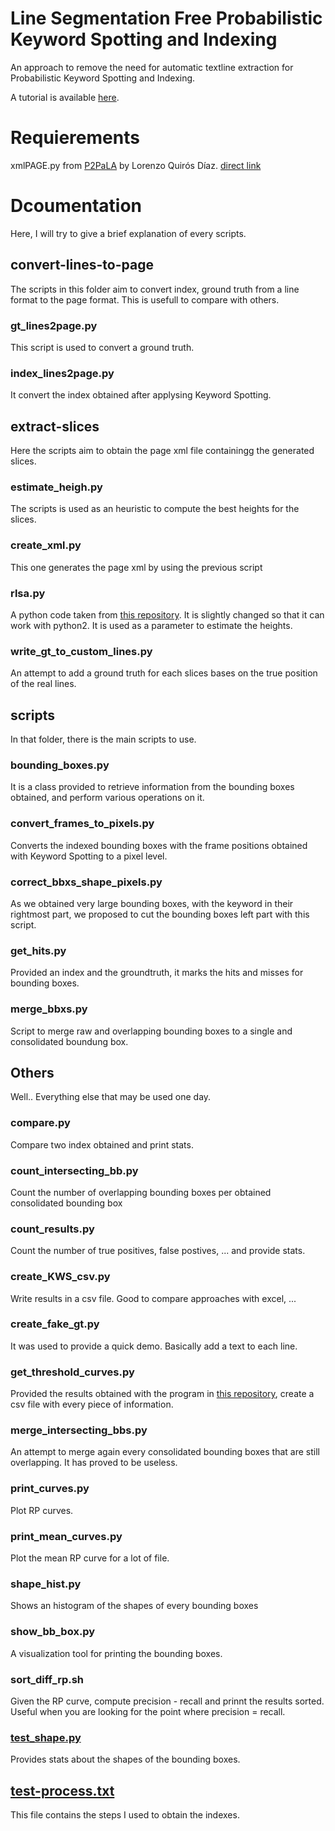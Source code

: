 # Line Segmentation Free Probabilistic Keyword Spotting and Indexing

An approach to remove the need for automatic textline extraction for Probabilistic Keyword Spotting and Indexing.

A tutorial is available [here](https://github.com/kbarrere/LSF-PKWSI/tree/refactor/tutorial#tutorial).

# Requierements

xmlPAGE.py from [P2PaLA](https://github.com/lquirosd/P2PaLA) by Lorenzo Quirós Díaz.
[direct link](https://github.com/lquirosd/P2PaLA/blob/master/page_xml/xmlPAGE.py)

# Dcoumentation

Here, I will try to give a brief explanation of every scripts.

## convert-lines-to-page

The scripts in this folder aim to convert index, ground truth from a line format to the page format.
This is usefull to compare with others.

### gt_lines2page.py

This script is used to convert a ground truth.

### index_lines2page.py

It convert the index obtained after applysing Keyword Spotting.

## extract-slices

Here the scripts aim to obtain the page xml file containingg the generated slices.

### estimate_heigh.py

The scripts is used as an heuristic to compute the best heights for the slices.

### create_xml.py

This one generates the page xml by using the previous script

### rlsa.py

A python code taken from [this repository](https://github.com/Vasistareddy/python-rlsa). It is slightly changed so that it can work with python2. It is used as a parameter to estimate the heights.

### write_gt_to_custom_lines.py

An attempt to add a ground truth for each slices bases on the true position of the real lines.

## scripts

In that folder, there is the main scripts to use.

### bounding_boxes.py

It is a class provided to retrieve information from the bounding boxes obtained, and perform various operations on it.

### convert_frames_to_pixels.py

Converts the indexed bounding boxes with the frame positions obtained with Keyword Spotting to a pixel level.

### correct_bbxs_shape_pixels.py

As we obtained very large bounding boxes, with the keyword in their rightmost part, we proposed to cut the bounding boxes left part with this script.

### get_hits.py

Provided an index and the groundtruth, it marks the hits and misses for bounding boxes.

### merge_bbxs.py

Script to merge raw and overlapping bounding boxes to a single and consolidated boundung box.

## Others

Well.. Everything else that may be used one day.

### compare.py

Compare two index obtained and print stats.

### count_intersecting_bb.py

Count the number of overlapping bounding boxes per obtained consolidated bounding box

### count_results.py

Count the number of true positives, false postives, ... and provide stats.

### create_KWS_csv.py

Write results in a csv file. Good to compare approaches with excel, ...

### create_fake_gt.py

It was used to provide a quick demo. Basically add a text to each line.

### get_threshold_curves.py

Provided the results obtained with the program in [this repository](https://github.com/PRHLT/KwsEvalTool.git), create a csv file with every piece of information.

### merge_intersecting_bbs.py

An attempt to merge again every consolidated bounding boxes that are still overlapping. It has proved to be useless.

### print_curves.py 

Plot RP curves.

### print_mean_curves.py

Plot the mean RP curve for a lot of file.

### shape_hist.py

Shows an histogram of the shapes of every bounding boxes

### show_bb_box.py

A visualization tool for printing the bounding boxes.

### sort_diff_rp.sh

Given the RP curve, compute precision - recall and prinnt the results sorted. Useful when you are looking for the point where precision = recall.

### [test_shape.py]()

Provides stats about the shapes of the bounding boxes.

## [test-process.txt](https://github.com/kbarrere/LSF-PKWSI/blob/master/test-process.txt)

This file contains the steps I used to obtain the indexes.
